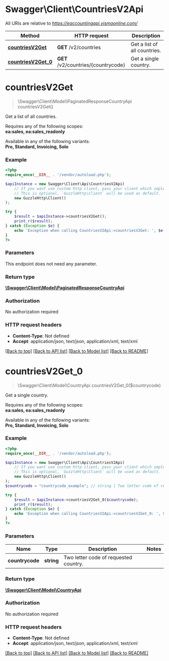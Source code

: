# Swagger\Client\CountriesV2Api

All URIs are relative to *https://eaccountingapi.vismaonline.com/*

Method | HTTP request | Description
------------- | ------------- | -------------
[**countriesV2Get**](CountriesV2Api.md#countriesv2get) | **GET** /v2/countries | Get a list of all countries.
[**countriesV2Get_0**](CountriesV2Api.md#countriesv2get_0) | **GET** /v2/countries/{countrycode} | Get a single country.

# **countriesV2Get**
> \Swagger\Client\Model\PaginatedResponseCountryApi countriesV2Get()

Get a list of all countries.

<p>Requires any of the following scopes: <br><b>ea:sales, ea:sales_readonly</b></p><p>Available in any of the following variants: <br><b>Pro, Standard, Invoicing, Solo</b></p>

### Example
```php
<?php
require_once(__DIR__ . '/vendor/autoload.php');

$apiInstance = new Swagger\Client\Api\CountriesV2Api(
    // If you want use custom http client, pass your client which implements `GuzzleHttp\ClientInterface`.
    // This is optional, `GuzzleHttp\Client` will be used as default.
    new GuzzleHttp\Client()
);

try {
    $result = $apiInstance->countriesV2Get();
    print_r($result);
} catch (Exception $e) {
    echo 'Exception when calling CountriesV2Api->countriesV2Get: ', $e->getMessage(), PHP_EOL;
}
?>
```

### Parameters
This endpoint does not need any parameter.

### Return type

[**\Swagger\Client\Model\PaginatedResponseCountryApi**](../Model/PaginatedResponseCountryApi.md)

### Authorization

No authorization required

### HTTP request headers

 - **Content-Type**: Not defined
 - **Accept**: application/json, text/json, application/xml, text/xml

[[Back to top]](#) [[Back to API list]](../../README.md#documentation-for-api-endpoints) [[Back to Model list]](../../README.md#documentation-for-models) [[Back to README]](../../README.md)

# **countriesV2Get_0**
> \Swagger\Client\Model\CountryApi countriesV2Get_0($countrycode)

Get a single country.

<p>Requires any of the following scopes: <br><b>ea:sales, ea:sales_readonly</b></p><p>Available in any of the following variants: <br><b>Pro, Standard, Invoicing, Solo</b></p>

### Example
```php
<?php
require_once(__DIR__ . '/vendor/autoload.php');

$apiInstance = new Swagger\Client\Api\CountriesV2Api(
    // If you want use custom http client, pass your client which implements `GuzzleHttp\ClientInterface`.
    // This is optional, `GuzzleHttp\Client` will be used as default.
    new GuzzleHttp\Client()
);
$countrycode = "countrycode_example"; // string | Two letter code of requested country.

try {
    $result = $apiInstance->countriesV2Get_0($countrycode);
    print_r($result);
} catch (Exception $e) {
    echo 'Exception when calling CountriesV2Api->countriesV2Get_0: ', $e->getMessage(), PHP_EOL;
}
?>
```

### Parameters

Name | Type | Description  | Notes
------------- | ------------- | ------------- | -------------
 **countrycode** | **string**| Two letter code of requested country. |

### Return type

[**\Swagger\Client\Model\CountryApi**](../Model/CountryApi.md)

### Authorization

No authorization required

### HTTP request headers

 - **Content-Type**: Not defined
 - **Accept**: application/json, text/json, application/xml, text/xml

[[Back to top]](#) [[Back to API list]](../../README.md#documentation-for-api-endpoints) [[Back to Model list]](../../README.md#documentation-for-models) [[Back to README]](../../README.md)

